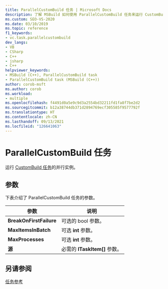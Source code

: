 ```yaml
---
title: ParallelCustomBuild 任务 | Microsoft Docs
description: 了解 MSBuild 如何使用 ParallelCustomBuild 任务来运行 CustomBuild 任务的并行实例。
ms.custom: SEO-VS-2020
ms.date: 03/10/2019
ms.topic: reference
f1_keywords:
- vc.task.parallelcustombuild
dev_langs:
- VB
- CSharp
- C++
- jsharp
- C++
helpviewer_keywords:
- MSBuild (C++), ParallelCustomBuild task
- ParallelCustomBuild task (MSBuild (C++))
author: corob-msft
ms.author: corob
ms.workload:
- multiple
ms.openlocfilehash: f4491d0a5e9c9d3a2554bd32211fd1fa8f7be2d2
ms.sourcegitcommit: b12a38744db371d2894769ecf305585f9577792f
ms.translationtype: HT
ms.contentlocale: zh-CN
ms.lasthandoff: 09/13/2021
ms.locfileid: "126641063"
---
```

# <a name="parallelcustombuild-task"></a>ParallelCustomBuild 任务

运行 [CustomBuild 任务](../msbuild/custombuild-task.md)的并行实例。

## <a name="parameters"></a>参数

下表介绍了 ParallelCustomBuild 任务的参数。

|参数|说明|
|---------------|-----------------|
|**BreakOnFirstFailure**|可选的 bool  参数。|
|**MaxItemsInBatch**|可选 **int** 参数。|
|**MaxProcesses**|可选 **int** 参数。|
|**源**|必需的 **ITaskItem[]** 参数。|

## <a name="see-also"></a>另请参阅

[任务参考](../msbuild/msbuild-task-reference.md)